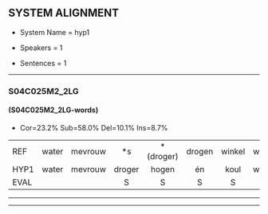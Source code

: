 
## SYSTEM ALIGNMENT

- System Name = hyp1

- Speakers = 1

- Sentences = 1

---

### S04C025M2_2LG

#### (S04C025M2_2LG-words)

- Cor=23.2%	Sub=58.0%	Del=10.1%	Ins=8.7%

|  |  |  |  |  |  |  |  |  |  |  |  |  |  |  |  |  |  |  |  |  |  |  |  |  |  |  |  |  |  |  |  |  |  |  |  |  |  |  |  |  |  |  |  |  |  |  |  |  |  |  |  |  |  |  |  |  |  |  |  |  |  |  |  |  |  |  |  |  |  |
|:--- |:---:|:---:|:---:|:---:|:---:|:---:|:---:|:---:|:---:|:---:|:---:|:---:|:---:|:---:|:---:|:---:|:---:|:---:|:---:|:---:|:---:|:---:|:---:|:---:|:---:|:---:|:---:|:---:|:---:|:---:|:---:|:---:|:---:|:---:|:---:|:---:|:---:|:---:|:---:|:---:|:---:|:---:|:---:|:---:|:---:|:---:|:---:|:---:|:---:|:---:|:---:|:---:|:---:|:---:|:---:|:---:|:---:|:---:|:---:|:---:|:---:|:---:|:---:|:---:|:---:|:---:|:---:|:---:|:---:|
| REF | water | mevrouw | *s | *(droger) | drogen | winkel | winkel | auto | *s | *(schouder) | * | schouders | verhaal | koning*(konijn) | * | moeilijk | speelplaats | drinken | hoofdpijn |  | regen | vliegtuig | stoppen | opnieuw | gooien |  | sneeuwen | moeder | *(liedjes) | liedje | *s | potlood | *s | fietsbel | vinger | * | * | dichtbij | meisje | *s | * | *s | chauffeur*(schuiver) | muziek | waarom |  |  |  |  | * | scheuren | scheuren | *s | zwemmen | zwemmen | vuurwerk | * | * | appel | *s | cola | kussen | eerste | *s | circus | kleuren | voetbal | *s | vlinder |
| HYP1 | water | mevrouw | droger | hogen | én | koul | winkel |  |  | attel | schouder | coudr | verhaal | konijn | m | moeilijk | teelplaat | drinken | hoofdpijn | gegen | ligt | daar | toppen | opnieuw | gooien | sneeuw | en | moeder |  |  | lietjes | ietje | potloud | i | ze | wel? | dinger | di | dicht | bij | mashel | f | hfer | muziek | waarom | serum | lawaiy | waa | is | dan? | lawaai | we | lawai | zwemmen | zwemmen |  |  | zurderk | m | ap | apel | kola | fisen | eersta | jierstus | kleuren | voetbal |  | vinder |
| EVAL |  |  | S | S | S | S |  | D | D | S | S | S |  | S | S |  | S |  |  | I | S | S | S |  |  | I | S |  | D | D | S | S | S | S | S | S | S | S | S | S | S | S | S |  |  | I | I | I | I | S | S | S | S |  |  | D | D | S | S | S | S | S | S | S | S |  |  | D | S |
---

---
